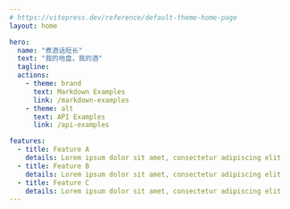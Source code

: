 ```yaml
---
# https://vitepress.dev/reference/default-theme-home-page
layout: home

hero:
  name: "煮酒话短长"
  text: "我的地盘，我的酒"
  tagline: 
  actions:
    - theme: brand
      text: Markdown Examples
      link: /markdown-examples
    - theme: alt
      text: API Examples
      link: /api-examples

features:
  - title: Feature A
    details: Lorem ipsum dolor sit amet, consectetur adipiscing elit
  - title: Feature B
    details: Lorem ipsum dolor sit amet, consectetur adipiscing elit
  - title: Feature C
    details: Lorem ipsum dolor sit amet, consectetur adipiscing elit
---
```


